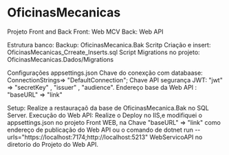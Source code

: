 # OficinasMecanicas
Projeto Front and Back 
    Front: Web MCV
    Back:  Web API

Estrutura banco:
  Backup: OficinasMecanica.Bak
  Scritp Criação e insert: OficinasMecanicas_Crreate_Inserts.sql
  Script Migrations no projeto: OficinasMecanicas.Dados/Migrations
  
Configurações
    appsettings.json
     Chave do conexção com databaase:  ConnectionStrings=> "DefaultConnection";
     Chave API segurança JWT:  "jwt" =>  "secretKey" , "issuer" , "audience".
     Endereço base da Web API : "baseURL" =>  "link"
     
Setup:
  Realize a restauraçaõ da base de OficinasMecanica.Bak no SQL Server.
  Execução do Web API:
    Realize o Deploy no IIS,e modifiquei o appsettings.json no projeto Front WEB,
	na Chave "baseURL" => "link" como endereço de publicação do Web API ou 
	o comando de dotnet run --urls="https://localhost:7174;http://localhost:5213" WebServicoAPI
	no diretorio do Projeto do Web API.
  	
	